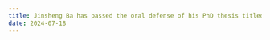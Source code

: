 ```yaml
---
title: Jinsheng Ba has passed the oral defense of his PhD thesis titled "Testing Database Engines via Query Plans" and will join ETH Zurich as a postdoctoral researcher.
date: 2024-07-18
---
```

